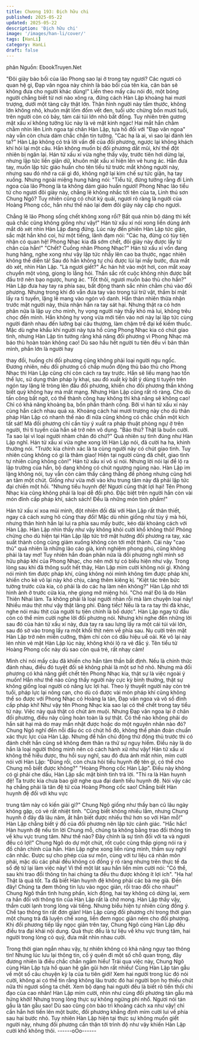 ```yaml
---
title: Chương 193: Địch hữu chi
published: 2025-05-22
updated: 2025-05-22
description: 'Địch hữu chi'
image: '/images/han-li/cover/'
tags: [HanLi]
category: HanLi
draft: false
---
```


phân
Nguồn: EbookTruyen.Net

"Đôi giày bảo bối của lão Phong sao lại ở trong tay ngươi? Các
ngươi có quan hệ gì, Đạp vân ngoa này chính là bảo bối của tên
kia, căn bản sẽ không đưa cho người khác dùng!"
Liền theo mấy câu nói đó, một bóng người chẳng biết từ nơi nào
xông ra, đứng cách Hàn Lập khoảng hai mươi trượng, dưới một
tàng cây thật lớn. Thân hình người này tầm thước, không lớn
không nhỏ, khuôn mặt lốm đốm vết đen, tuổi ước chừng bốn
mươi tuổi, trên người còn có bảy, tám cái túi lớn nhỏ bất đồng.
Tuy nhiên trên gương mặt xấu xí không tưởng lúc này là vẻ mặt
kinh ngạc! Hai mắt hắn chằm chằm nhìn lên Linh ngoa tại chân
Hàn Lập, tựa hồ đối với "Đạp vân ngoa" này vẫn còn chưa dám
chắc chắn tin tưởng.
"Các hạ là ai, vì sao lại đánh lén ta?" Hàn Lập không có trả lời vấn
đề của đối phương, ngược lại không khách khí hỏi lại một câu.
Hắn không muốn bị đối phương dắt mũi, khí thế đột nhiên bị ngăn
lại.
Hán tử xấu xí vừa nghe thấy vậy, trước tiên hơi dừng lại, nhưng
lập tức liền giận dữ, khuôn mặt xấu xí hiện lên vẻ hung ác. Hắn
đưa tay, muốn lập tức giáo huấn cho tên tiểu tử trước mắt không
người này, nhưng sau đó nhớ ra cái gì đó, không ngờ lại kìm chế
sự tức giận, hạ tay xuống. Nhưng ngoài miệng hung hăng nói:
"Tiểu tử, đừng tưởng rằng đi Linh ngoa của lão Phong là ta không
dám giáo huấn ngươi! Phong Nhạc lão tiểu tử cho ngươi đôi giày
này, chẳng lẽ không nhắc tới tên của ta, Linh thú sơn Chung Ngô?
Tuy nhiên cũng có chút kỳ quái, ngươi rõ ràng là người của Hoàng
Phong cốc, hắn như thế nào lại đem đôi giày này cấp cho ngươi.

Chẳng lẽ lão Phong sống chết không xong rồi? Bất quá nhìn bộ
dáng thì kết quả chắc cũng không giống như vậy!"
Hán tử xấu xí nói xong liền dùng ánh mắt dò xét nhìn Hàn Lập
đang đứng.
Lúc này đến phiên Hàn Lập tức giận, sắc mặt hắn khó coi, hừ một
tiếng, lãnh đạm nói:
"Các hạ, đừng có tùy tiện nhận có quan hệ! Phong Nhạc kia đã
sớm chết, đôi giày này được lấy từ chân của hắn!"
"Chết? Cuồng nhân Phong Nhạc?"
Hán tử xấu xí vốn đang hung hăng, nghe xong như vậy lập tức
nhẩy lên cao ba thước, ngạc nhiên không thể diễn tả! Sau đó hắn
không tự chủ được lùi lại mấy bước, đưa mắt dò xét, nhìn Hàn
Lập.
"Là ngươi giết?" Ác hán hít vào một hơi, con mắt xoay chuyển
một vòng, giọng lo lắng hỏi. Thần sắc rốt cuộc không nhịn được
bắt đầu trở nên bạo ngược, hung ác.
"Tốt thôi, ngươi muốn báo thù cho hắn?" Hàn Lập đưa hay tay ra
phía sau, bất động thanh sắc nhìn chằm chú vào đối phương.
Nhưng trong khi đó vẫn đưa tay vào trong túi trữ vật, thầm bí mật
lấy ra ti tuyến, lặng lẽ mang vào ngón vô danh.
Hắn thản nhiên thừa nhận trước mặt người này, thừa nhận hắn ra
tay sát hại. Nhưng thật ra có hơn phân nửa là lập uy cho mình, hy
vọng người này thấy khó mà lui, không trêu chọc đến mình. Hắn
không hy vọng vừa mới tiến vào nơi này lại lập tức cùng người
đánh nhau đến lưỡng bại câu thương, làm chậm trễ đại kế kiếm
thuốc.
Mặc dù nghe khẩu khí người này tựa hồ cùng Phong Nhạc kia có
chút giao tình, nhưng Hàn Lập tin tưởng rằng khả năng đối
phương vì Phong Nhạc mà báo thù hoàn toàn không cao! Dù sao
hầu hết người tu tiên đều vì bản thân mình, phần lớn là người hay

thay đổi, huống chi đối phương cũng không phải loại người ngu
ngốc.
Đương nhiên, nếu đối phương cố chấp muốn động thủ báo thù
cho Phong Nhạc thì Hàn Lập cũng chỉ còn cách ra tay trước. Hắn
sẽ liều mạng hao tốn thể lực, sử dụng thân pháp ly khai, sau đó
xuất kỳ bất ý dùng ti tuyến trên ngón tay lặng lẽ tròng lên đầu đối
phương, khiến cho đối phương thần không biết quỷ không hay
mà mất mạng.
Nhưng Hàn Lập cũng rất rõ ràng. Cho dù tấn công bất ngờ, có thể
thành công hay không thì khả năng sẽ không cao! Chỉ có khả
năng khoảng ba, bốn phần thành công.
Bởi vì hán tử xấu xí này cùng hắn cách nhau quá xa. Khoảng
cách hai mươi trượng này cho dù thân pháp Hàn Lập có nhanh
thế nào đi nữa cũng không có chắc chắn một kích tất sát! Mà đối
phương chỉ cần tùy ý xuất ra pháp thuật phòng ngự ở trên người,
thì ti tuyến của hắn sẽ trở nên vô dụng.
"Báo thù? Thật là buồn cười. Ta sao lại vì loại người nhàm chán
đó chứ?" Quả nhiên sự tình đúng như Hàn Lập nghĩ. Hán tử xấu
xí vừa nghe xong lời Hàn Lập nói, đã cười ha ha, khinh thường
nói.
"Trước kia chính xác là ta cùng người này có chút giao tình. Tuy
nhiên cũng không có gì là thâm giao! Hiện tại người cũng đã chết,
giao tình tự nhiên cũng không còn!" Hán tử xấu xí vô sỉ nói.
Nhưng lời nói lại để lộ ra lập trường của hắn, bộ dạng không có
chút ngượng ngùng nào.
Hàn Lập im lặng không nói, tuy vẫn còn cảm thấy căng thẳng đề
phòng nhưng cũng hơi an tâm một chút. Giống như vừa mới vào
khu trung tâm này đã phải lập tức đại chiến một hồi.
"Nhưng tiểu huynh đệ! Ngươi cũng thật lợi hại! Tên Phong Nhạc
kia cũng không phải là loại dễ đối phó. Đặc biệt trên người hắn
còn vài món đỉnh cấp pháp khí, sách sách! Đều là những món tinh
phẩm!"

Hán tử xấu xí xoa mũi mình, đột nhiên đối đãi với Hàn Lập rất
thân thiết, ngay cả cách xưng hô cũng thay đổi! Mặc dù nhìn
giống như tùy ý mà hỏi, nhưng thân hình hắn lại lui ra phía sau
mấy bước, kéo dài khoảng cách với Hàn Lập.
Hàn Lập nhìn thấy như vậy không khỏi cười khổ không thôi!
Phỏng chừng cho dù hiện tại Hàn Lập lập tức trở mặt hướng đối
phương ra tay, xác suất thành công cũng giảm xuống không còn
tới một thành. Cái này "cao thủ" quả nhiên là những lão cáo già,
kinh nghiệm phong phú, cũng không phải là tay mơ!
Tuy nhiên hắn đoán phân nửa là đối phương nghĩ mình sở hữu
pháp khí của Phong Nhạc, cho nên mới tự có biểu hiện như vậy.
Trong lòng sau khi đã thông suốt hết thảy, Hàn Lập mỉm cười
không nói gì. Không nói mình tìm được pháp khí, cũng không nói
mình không tìm được pháp khí, khiến cho kẻ vô lại này khó chịu,
càng thêm kiêng kị.
"Kiệt tác trên bức tường trước cửa kia, có phải là do các hạ làm
nên không?" Hàn Lập nhớ tới hình ảnh ở trước cửa kia, nhẹ
giọng mở miệng hỏi.
"Chó má! Đó là do Hàn Thiên Nhai làm. Ta không phải là loại
người nhàn rỗi mà làm chuyện loại này! Nhiều máu thịt như vậy
thật lãng phí. Đáng tiếc! Nếu là ta ra tay thì đã khác, nghe nói
máu thịt của người tu tiên chính là bổ dược".
Hàn Lập ngay từ đầu còn có thể mỉm cười nghe lời đối phương
nói. Nhưng khi nghe đến những lời sau đó của hán tử xấu xí này,
đưa tay ra sau lưng lấy ra một cái túi vải lớn, sau đó sờ vào trong
lấy ra một khối thịt ném về phía sau. Nụ cười trên mặt Hàn Lập
trở nên miễn cưỡng, thậm chí còn có dấu hiệu uể oải.
Kẻ vô lại này lén nhìn vẻ mặt Hàn Lập lúc này, không khỏi lộ ra vẻ
đắc ý.
Tên tiểu tử Hoàng Phong cốc này dù sao còn quá trẻ, rất nhạy
cảm!

Mình chỉ nói mấy câu đã khiến cho hắn tâm thần bất định. Nếu là
chính thức đánh nhau, điều đó tuyệt đối sẽ không phải là một sơ
hở nhỏ.
Nhưng mà đối phương có khả năng giết chết tên Phong Nhạc kia,
thật sự là việc ngoài ý muốn! Hắn như thế nào cũng thấy người
này cực kỳ bình thường, thật sự không giống loại người có năng
lực lợi hại.
Theo lý thuyết người này còn trẻ tuổi, pháp lực lại nông cạn, cho
dù có được vài món pháp khí cũng không thể so được với Phong
Nhạc có Hoàng la tán, Đạp vân ngoa và vô số đỉnh cấp pháp khí!
Như vậy tên Phong Nhạc kia sao lại có thể chết trong tay tiểu tử
này. Việc này quả thật có chút ám muội. Nhưng Đạp vân ngoa lại
ở chân đối phương, điều này cũng hoàn toàn là sự thật.
Có thể nào không phải do hắn sát hại mà do may mắn nhặt được
hoặc do một nguyên nhân nào đó?
Chung Ngô nghĩ đến nỗi đầu óc có chút hồ đò, không thể phán
đoán chuẩn xác thực lực của Hàn Lập. Nhưng để hắn chủ động
thử động thủ trước thì có đánh chết hắn cũng sẽ không đem thân
ra thử sự nguy hiểm. Điều này là do hắn là loại người thông minh
nên có cách hành xử như vậy!
Hán tử xấu xí không thể hiểu được, thu hồi suy nghĩ, sau đó đưa
ánh mắt nhìn, mỉm cười nói với Hàn Lập:
"Đúng rồi, còn chưa hỏi tiểu huynh đệ tên gì, có thể cho Chung
mỗ biết được không?"
"Hoàng Phong cốc Hàn Lập".
Điều này không có gì phải che dấu, Hàn Lập sắc mặt bình tình trả
lời.
"Thì ra là Hàn huynh đệ! Ta trước kia chưa bao giờ nghe qua đại
danh tiểu huynh đệ. Nói vậy các hạ chẳng phải là tân đệ tử của
Hoàng Phong cốc sao! Chẳng biết Hàn huynh đệ đối với khu vực

trung tâm này có kiến giải gì?" Chung Ngô giống như thấy bạn cũ
lâu ngày không gặp, có vẻ rất nhiệt tình.
"Cũng biết không nhiều lắm, nhưng Chung huynh ở đây đã lâu
năm, ắt hẳn biết được nhiều thứ hơn so với Hàn mỗ!" Hàn Lập
chẳng biết ý đồ của đối phương nên lập tức cảnh giác.
"Hắc hắc! Hàn huynh đệ nếu tin lời Chung mỗ, chúng ta không
bằng trao đổi thông tin về khu vực trung tâm. Như thế nào? Đây
chính là sự tình đối với ta và ngươi đều có lợi!" Chung Ngô do dự
một chút, rốt cuộc cũng thấp giọng nói ra ý đồ chân chính của
hắn.
Hàn Lập nghe xong liền rùng mình, thầm suy nghĩ cân nhắc.
Được sự cho phép của sư môn, cùng với tư liệu cá nhân môn
phái, mặc dù các phái đều không có đồng ý rõ ràng nhưng trên
thực tế đa số đệ tử lại làm việc này! Vì thế một lát sau hắn liền
mỉm cười nói:
"Có thể, sau khi trao đổi thông tin hai chúng ta đều thu được
không ít lợi ích".
"Ha ha! Thật là quá tốt. Ta đã biết Hàn huynh đệ không phải các
bà mẹ già. Đến đây! Chúng ta đem thông tin lưu vào ngọc giản,
rồi trao đổi cho nhau!" Chung Ngô thần tình hưng phấn, kích
động, hai tay không có dừng lại, xem ra hắn đối với thông tin của
Hàn Lập rất là chờ mong.
Hàn Lập thấy vậy, thầm cười lạnh trong lòng vài tiếng. Nhưng
biểu hiện tự nhiên cũng đồng ý.
Chế tạo thông tin rất đơn giản! Hàn Lập cùng đối phương chỉ
trong thời gian một chung trà đã luyện chế xong, liền đem ngọc
giản ném cho đối phương.
Khi đối phương tiếp lấy ngọc giản trên tay, Chung Ngô cùng Hàn
Lập đều điều tra đại khái nội dung. Quả thực đều là tư liệu về khu
vực trung tâm, hai người trong lòng có quỷ, đưa mắt nhìn nhau
cười.

Trong thời gian ngắn nhau vậy, tự nhiên không có khả năng ngụy
tạo thông tin! Nhưng lúc lưu lại thông tin, cố ý quên đi một số chỗ
quan trọng, đây đương nhiên là điều chắc chắn ngầm hiểu!
Trải qua việc này, Chung Ngô cùng Hàn Lập tựa hồ quan hệ gần
gũi hơn rất nhiều! Cùng Hàn Lập tán gẫu về một số câu chuyện
kỳ lạ của tu tiên giới! Xem hai người trong lúc đó nói cười, không
ai có thể tin rằng không lâu trước đó hai người bọn họ thiếu chút
nữa thì ngươi sống ta chết. Xem bộ dạng hai người đều là biết rõ
tiến thối chi đạo của cao nhân!
Hàn Lập mỉm cười, nhìn như cùng đối phương tán gẫu mà hứng
khởi! Nhưng trong lòng thực sự không ngừng phỉ nhổ.
Ngươi nói tán gẫu là tán gẫu sao! Dù sao cũng còn bảo trì khoảng
cách xa như vậy! chỉ cần hắn hơi tiến lên một bước, đối phương
khẳng định mỉm cười lui về phía sau hai bước nhỏ. Tuy nhiên Hàn
Lập hiện tại thực sự không muốn giết người này, nhưng đối
phương cẩn thận tới trình độ như vậy khiến Hàn Lập cười khổ
không thôi.
------oOo------
